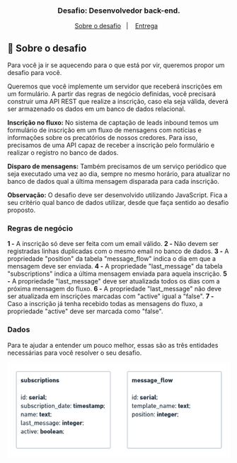 <h3 align="center">
  Desafio: Desenvolvedor back-end.
</h3>

<p align="center">
  <a href="#rocket-sobre-o-desafio">Sobre o desafio</a>&nbsp;&nbsp;&nbsp;|&nbsp;&nbsp;&nbsp;
  <a href="#calendar-entrega">Entrega</a>&nbsp;&nbsp;&nbsp;
</p>

## :rocket: Sobre o desafio

Para você ja ir se aquecendo para o que está por vir, queremos propor um desafio para você.

Queremos que você implemente um servidor que receberá inscrições em um formulário. A partir das regras de negócio definidas, você precisará construir uma API REST que realize a inscrição, caso ela seja válida, deverá ser armazenado os dados em um banco de dados relacional.

**Inscrição no fluxo:** No sistema de captação de leads inbound temos um formulário de inscrição em um fluxo de mensagens com notícias e informações sobre os precatórios de nossos credores. Para isso, precisamos de uma API capaz de receber a inscrição pelo formulário e realizar o registro no banco de dados.

**Disparo de mensagens:** Também precisamos de um serviço periódico que seja executado uma vez ao dia, sempre no mesmo horário, para atualizar no banco de dados qual a última mensagem disparada para cada inscrição.

**Observação:** O desafio deve ser desenvolvido utilizando JavaScript. Fica a seu critério qual banco de dados utilizar, desde que faça sentido ao desafio proposto.

### Regras de negócio

**1 -** A inscrição só deve ser feita com um email válido.
**2 -** Não devem ser registradas linhas duplicadas com o mesmo email no banco de dados.
**3 -** A propriedade "position" da tabela "message_flow" indica o dia em que a mensagem deve ser enviada.
**4 -** A propriedade "last_message" da tabela "subscriptions" indica a última mensagem enviada para aquela inscrição.
**5 -** A propriedade "last_message" deve ser atualizada todos os dias com a próxima mensagem do fluxo.
**6 -** A propriedade "last_message" não deve ser atualizada em inscrições marcadas com "active" igual a "false".
**7 -** Caso a inscrição já tenha recebido todas as mensagens do fluxo, a propriedade "active" deve ser marcada como "false".

### Dados

Para te ajudar a entender um pouco melhor, essas são as três entidades necessárias para você resolver o seu desafio.

<p align="center">
  <img  src="./assets/database.png">
</p>
